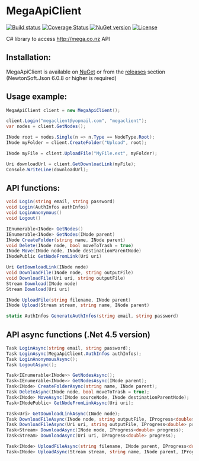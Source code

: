MegaApiClient
=============

[![Build status](https://ci.appveyor.com/api/projects/status/a87jre98xr1wiryt/branch/master?svg=true)](https://ci.appveyor.com/project/gpailler/megaapiclient/branch/master)
[![Coverage Status](https://coveralls.io/repos/gpailler/MegaApiClient/badge.svg?branch=master)](https://coveralls.io/r/gpailler/MegaApiClient?branch=master)
[![NuGet version](https://img.shields.io/nuget/v/MegaApiClient.svg)](https://www.nuget.org/packages/MegaApiClient)
[![License](https://img.shields.io/badge/license-MIT-blue.svg)](https://github.com/gpailler/MegaApiClient/blob/master/LICENSE)

C# library to access http://mega.co.nz API


Installation:
---
MegaApiClient is available on [NuGet](https://www.nuget.org/packages/MegaApiClient)
or from the [releases](https://github.com/gpailler/MegaApiClient/releases) section   (NewtonSoft.Json 6.0.8 or higher is required)


Usage example:
---
```csharp
MegaApiClient client = new MegaApiClient();

client.Login("megaclient@yopmail.com", "megaclient");
var nodes = client.GetNodes();

INode root = nodes.Single(n => n.Type == NodeType.Root);
INode myFolder = client.CreateFolder("Upload", root);

INode myFile = client.UploadFile("MyFile.ext", myFolder);

Uri downloadUrl = client.GetDownloadLink(myFile);
Console.WriteLine(downloadUrl);
```


API functions:
---
```csharp
void Login(string email, string password)
void Login(AuthInfos authInfos)
void LoginAnonymous()
void Logout()

IEnumerable<INode> GetNodes()
IEnumerable<INode> GetNodes(INode parent)
INode CreateFolder(string name, INode parent)
void Delete(INode node, bool moveToTrash = true)
INode Move(INode node, INode destinationParentNode)
INodePublic GetNodeFromLink(Uri uri)

Uri GetDownloadLink(INode node)
void DownloadFile(INode node, string outputFile)
void DownloadFile(Uri uri, string outputFile)
Stream Download(INode node)
Stream Download(Uri uri)

INode UploadFile(string filename, INode parent)
INode Upload(Stream stream, string name, INode parent)

static AuthInfos GenerateAuthInfos(string email, string password)
```

API async functions (.Net 4.5 version)
---
```csharp
Task LoginAsync(string email, string password);
Task LoginAsync(MegaApiClient.AuthInfos authInfos);
Task LoginAnonymousAsync();
Task LogoutAsync();

Task<IEnumerable<INode>> GetNodesAsync();
Task<IEnumerable<INode>> GetNodesAsync(INode parent);
Task<INode> CreateFolderAsync(string name, INode parent);
Task DeleteAsync(INode node, bool moveToTrash = true);
Task<INode> MoveAsync(INode sourceNode, INode destinationParentNode);
Task<INodePublic> GetNodeFromLinkAsync(Uri uri);

Task<Uri> GetDownloadLinkAsync(INode node);
Task DownloadFileAsync(INode node, string outputFile, IProgress<double> progress);
Task DownloadFileAsync(Uri uri, string outputFile, IProgress<double> progress);
Task<Stream> DownloadAsync(INode node, IProgress<double> progress);
Task<Stream> DownloadAsync(Uri uri, IProgress<double> progress);

Task<INode> UploadFileAsync(string filename, INode parent, IProgress<double> progress);
Task<INode> UploadAsync(Stream stream, string name, INode parent, IProgress<double> progress);
```

